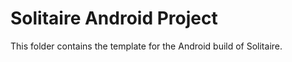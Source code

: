 <!--- Content managed by Project Forge, see [projectforge.md] for details. -->
# Solitaire Android Project

This folder contains the template for the Android build of Solitaire.
